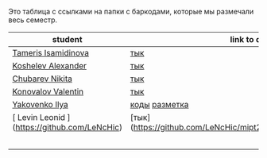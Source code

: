 Это таблица с ссылками на папки с баркодами, которые мы размечали весь семестр.

| student                                              | link to dataset                                                              |
|------------------------------------------------------|------------------------------------------------------------------------------|
| [ Tameris Isamidinova ](https://github.com/ismdnvat) | [тык](https://github.com/ismdnvat/mipt2024f_isamidinova_t_a/tree/main/data)  |
| [ Koshelev Alexander  ](https://github.com/cd7567)   | [тык](https://github.com/CD7567/mipt2024f-4-koshelev-a/tree/master/barcodes) |
| [ Chubarev Nikita](https://github.com/NeKita30)      | [тык](https://github.com/NeKita30/mipt2024f_chubarev_n_k/tree/master/data)   |
| [ Konovalov Valentin ](https://github.com/valkon29)  | [тык](https://github.com/valkon29/mipt2024f_konovalov_v_r/tree/master/images)|
| [ Yakovenko Ilya ](https://github.com/IlyaYakovenko) | [коды](https://github.com/IlyaYakovenko/mipt2024f_yakovenko_i_o/tree/main/barcodes_real_photo) [разметка](https://github.com/IlyaYakovenko/mipt2024f_yakovenko_i_o/tree/main/annotations)|
|  [ Levin Leonid ]  (https://github.com/LeNcHic)      | [тык] (https://github.com/LeNcHic/mipt2024f_levin_l_i/tree/main/dataset)     |
|                                                      |                                                                              |
|                                                      |                                                                              |
|                                                      |                                                                              |
|                                                      |                                                                              |
|                                                      |                                                                              |
